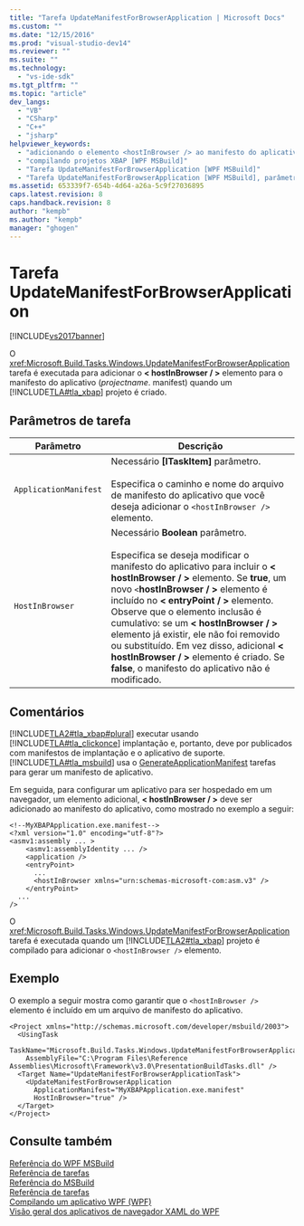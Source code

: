 ```yaml
---
title: "Tarefa UpdateManifestForBrowserApplication | Microsoft Docs"
ms.custom: ""
ms.date: "12/15/2016"
ms.prod: "visual-studio-dev14"
ms.reviewer: ""
ms.suite: ""
ms.technology: 
  - "vs-ide-sdk"
ms.tgt_pltfrm: ""
ms.topic: "article"
dev_langs: 
  - "VB"
  - "CSharp"
  - "C++"
  - "jsharp"
helpviewer_keywords: 
  - "adicionando o elemento <hostInBrowser /> ao manifesto do aplicativo [WPF MSBuild]"
  - "compilando projetos XBAP [WPF MSBuild]"
  - "Tarefa UpdateManifestForBrowserApplication [WPF MSBuild]"
  - "Tarefa UpdateManifestForBrowserApplication [WPF MSBuild], parâmetros"
ms.assetid: 653339f7-654b-4d64-a26a-5c9f27036895
caps.latest.revision: 8
caps.handback.revision: 8
author: "kempb"
ms.author: "kempb"
manager: "ghogen"
---
```

# Tarefa UpdateManifestForBrowserApplication
[!INCLUDE[vs2017banner](../code-quality/includes/vs2017banner.md)]

O <xref:Microsoft.Build.Tasks.Windows.UpdateManifestForBrowserApplication> tarefa é executada para adicionar o **\< hostInBrowser \/ \>** elemento para o manifesto do aplicativo \(*projectname*. manifest\) quando um [!INCLUDE[TLA#tla_xbap](../msbuild/includes/tlasharptla_xbap_md.md)] projeto é criado.  
  
## Parâmetros de tarefa  
  
|Parâmetro|Descrição|  
|---------------|---------------|  
|`ApplicationManifest`|Necessário **\[ITaskItem\]** parâmetro.<br /><br /> Especifica o caminho e nome do arquivo de manifesto do aplicativo que você deseja adicionar o `<hostInBrowser />` elemento.|  
|`HostInBrowser`|Necessário **Boolean** parâmetro.<br /><br /> Especifica se deseja modificar o manifesto do aplicativo para incluir o **\< hostInBrowser \/ \>** elemento.  Se **true**, um novo `<`**hostInBrowser \/ \>** elemento é incluído no **\< entryPoint \/ \>** elemento.  Observe que o elemento inclusão é cumulativo: se um **\< hostInBrowser \/ \>** elemento já existir, ele não foi removido ou substituído.  Em vez disso, adicional **\< hostInBrowser \/ \>** elemento é criado.  Se **false**, o manifesto do aplicativo não é modificado.|  
  
## Comentários  
 [!INCLUDE[TLA2#tla_xbap#plural](../msbuild/includes/tla2sharptla_xbapsharpplural_md.md)] executar usando [!INCLUDE[TLA#tla_clickonce](../msbuild/includes/tlasharptla_clickonce_md.md)] implantação e, portanto, deve por publicados com manifestos de implantação e o aplicativo de suporte.  [!INCLUDE[TLA#tla_msbuild](../msbuild/includes/tlasharptla_msbuild_md.md)] usa o [GenerateApplicationManifest](http://msdn2.microsoft.com/library/6wc2ccdc.aspx) tarefas para gerar um manifesto de aplicativo.  
  
 Em seguida, para configurar um aplicativo para ser hospedado em um navegador, um elemento adicional, **\< hostInBrowser \/ \>** deve ser adicionado ao manifesto do aplicativo, como mostrado no exemplo a seguir:  
  
```  
<!--MyXBAPApplication.exe.manifest-->  
<?xml version="1.0" encoding="utf-8"?>  
<asmv1:assembly ... >  
    <asmv1:assemblyIdentity ... />  
    <application />  
    <entryPoint>  
      ...  
      <hostInBrowser xmlns="urn:schemas-microsoft-com:asm.v3" />  
    </entryPoint>  
  ...  
/>  
```  
  
 O <xref:Microsoft.Build.Tasks.Windows.UpdateManifestForBrowserApplication> tarefa é executada quando um [!INCLUDE[TLA2#tla_xbap](../msbuild/includes/tla2sharptla_xbap_md.md)] projeto é compilado para adicionar o `<hostInBrowser />` elemento.  
  
## Exemplo  
 O exemplo a seguir mostra como garantir que o `<hostInBrowser />` elemento é incluído em um arquivo de manifesto do aplicativo.  
  
```  
<Project xmlns="http://schemas.microsoft.com/developer/msbuild/2003">  
  <UsingTask   
    TaskName="Microsoft.Build.Tasks.Windows.UpdateManifestForBrowserApplication"  
    AssemblyFile="C:\Program Files\Reference Assemblies\Microsoft\Framework\v3.0\PresentationBuildTasks.dll" />  
  <Target Name="UpdateManifestForBrowserApplicationTask">  
    <UpdateManifestForBrowserApplication  
      ApplicationManifest="MyXBAPApplication.exe.manifest"  
      HostInBrowser="true" />  
  </Target>  
</Project>  
```  
  
## Consulte também  
 [Referência do WPF MSBuild](../msbuild/wpf-msbuild-reference.md)   
 [Referência de tarefas](../msbuild/wpf-msbuild-task-reference.md)   
 [Referência do MSBuild](../msbuild/msbuild-reference.md)   
 [Referência de tarefas](../msbuild/msbuild-task-reference.md)   
 [Compilando um aplicativo WPF \(WPF\)](../Topic/Building%20a%20WPF%20Application%20\(WPF\).md)   
 [Visão geral dos aplicativos de navegador XAML do WPF](../Topic/WPF%20XAML%20Browser%20Applications%20Overview.md)